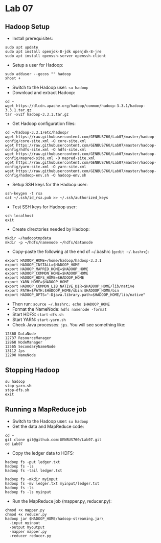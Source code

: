 # Lab 07

## Hadoop Setup

   * Install prerequisites:

```
sudo apt update
sudo apt install openjdk-8-jdk openjdk-8-jre
sudo apt install openssh-server openssh-client
```
   * Setup a user for Hadoop:

```
sudo adduser --gecos "" hadoop
xhost +
```
   
   * Switch to the Hadoop user: `su hadoop`
   * Download and extract Hadoop:

```
cd ~
wget https://dlcdn.apache.org/hadoop/common/hadoop-3.3.1/hadoop-3.3.1.tar.gz
tar -xvzf hadoop-3.3.1.tar.gz
```

   * Get Hadoop configuration files:

```
cd ~/hadoop-3.3.1/etc/hadoop/
wget https://raw.githubusercontent.com/GENBUS760/Lab07/master/hadoop-config/core-site.xml -O core-site.xml
wget https://raw.githubusercontent.com/GENBUS760/Lab07/master/hadoop-config/hdfs-site.xml -O hdfs-site.xml
wget https://raw.githubusercontent.com/GENBUS760/Lab07/master/hadoop-config/mapred-site.xml -O mapred-site.xml
wget https://raw.githubusercontent.com/GENBUS760/Lab07/master/hadoop-config/yarn-site.xml -O yarn-site.xml
wget https://raw.githubusercontent.com/GENBUS760/Lab07/master/hadoop-config/hadoop-env.sh -O hadoop-env.sh
```

   * Setup SSH keys for the Hadoop user:

```
ssh-keygen -t rsa
cat ~/.ssh/id_rsa.pub >> ~/.ssh/authorized_keys
```

   * Test SSH keys for Hadoop user:

```
ssh localhost
exit
```

   * Create directories needed by Hadoop:

```
mkdir ~/hadooptmpdata
mkdir -p ~/hdfs/namenode ~/hdfs/datanode
```

   * Copy-paste the following at the end of ~/.bashrc (`gedit ~/.bashrc`):

```
export HADOOP_HOME=/home/hadoop/hadoop-3.3.1
export HADOOP_INSTALL=$HADOOP_HOME
export HADOOP_MAPRED_HOME=$HADOOP_HOME
export HADOOP_COMMON_HOME=$HADOOP_HOME
export HADOOP_HDFS_HOME=$HADOOP_HOME
export YARN_HOME=$HADOOP_HOME
export HADOOP_COMMON_LIB_NATIVE_DIR=$HADOOP_HOME/lib/native
export PATH=$PATH:$HADOOP_HOME/sbin:$HADOOP_HOME/bin
export HADOOP_OPTS="-Djava.library.path=$HADOOP_HOME/lib/native"
```

   * Then run: `source ~/.bashrc; echo $HADOOP_HOME`
   * Format the NameNode: `hdfs namenode -format`
   * Start HDFS: `start-dfs.sh`
   * Start YARN: `start-yarn.sh`
   * Check Java processes: `jps`. You will see something like:

```
12368 DataNode
12737 ResourceManager
12868 NodeManager
12565 SecondaryNameNode
13112 Jps
12200 NameNode
```

## Stopping Hadoop

```
su hadoop
stop-yarn.sh
stop-dfs.sh
exit
```

## Running a MapReduce job

   * Switch to the Hadoop user: `su hadoop`
   * Get the data and MapReduce code:

```
cd ~
git clone git@github.com:GENBUS760/Lab07.git
cd Lab07 
```

   * Copy the ledger data to HDFS:

```
hadoop fs -put ledger.txt
hadoop fs -ls
hadoop fs -tail ledger.txt

hadoop fs -mkdir myinput
hadoop fs -mv ledger.txt myinput/ledger.txt
hadoop fs -ls
hadoop fs -ls myinput
```

   * Run the MapReduce job (mapper.py, reducer.py):

```
chmod +x mapper.py
chmod +x reducer.py
hadoop jar $HADOOP_HOME/hadoop-streaming.jar\
  -input myinput
  -output myoutput
  -mapper mapper.py
  -reducer reducer.py 
```
